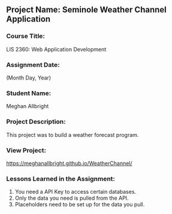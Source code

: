## Project Name:  Seminole Weather Channel Application

### Course Title:
LIS 2360:  Web Application Development

### Assignment Date:  
(Month Day, Year)

### Student Name:  
Meghan Allbright

### Project Description:
This project was to build a weather forecast program. 

### View Project:
https://meghanallbright.github.io/WeatherChannel/

### Lessons Learned in the Assignment:
1. You need a API Key to access certain databases.
2. Only the data you need is pulled from the API.
3. Placeholders need to be set up for the data you pull.
